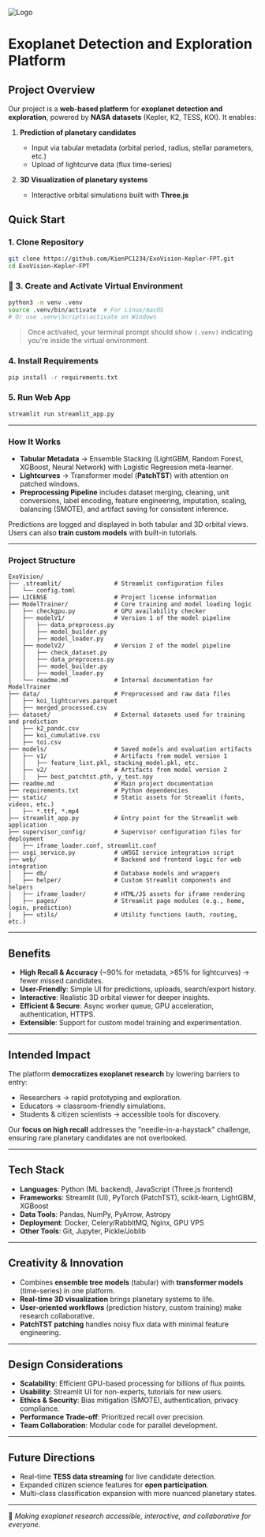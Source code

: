 ![Logo](https://assets.spaceappschallenge.org/media/images/assetstask_01k6td23acefa8qy6s4sy.width-1024.png)

# Exoplanet Detection and Exploration Platform

## Project Overview

Our project is a **web-based platform** for **exoplanet detection and exploration**, powered by **NASA datasets** (Kepler, K2, TESS, KOI). It enables:

1. **Prediction of planetary candidates**

   * Input via tabular metadata (orbital period, radius, stellar parameters, etc.)
   * Upload of lightcurve data (flux time-series)

2. **3D Visualization of planetary systems**

   * Interactive orbital simulations built with **Three.js**


## Quick Start

### 1. Clone Repository

```bash
git clone https://github.com/KienPC1234/ExoVision-Kepler-FPT.git
cd ExoVision-Kepler-FPT
```

### 🧪 3. Create and Activate Virtual Environment

```bash
python3 -m venv .venv
source .venv/bin/activate  # For Linux/macOS
# Or use .venv\Scripts\activate on Windows
```

> Once activated, your terminal prompt should show `(.venv)` indicating you're inside the virtual environment.

### 4. Install Requirements

```bash
pip install -r requirements.txt
```

### 5. Run Web App

```bash
streamlit run streamlit_app.py
```
---
### How It Works

* **Tabular Metadata** → Ensemble Stacking (LightGBM, Random Forest, XGBoost, Neural Network) with Logistic Regression meta-learner.
* **Lightcurves** → Transformer model (**PatchTST**) with attention on patched windows.
* **Preprocessing Pipeline** includes dataset merging, cleaning, unit conversions, label encoding, feature engineering, imputation, scaling, balancing (SMOTE), and artifact saving for consistent inference.

Predictions are logged and displayed in both tabular and 3D orbital views. Users can also **train custom models** with built-in tutorials.

---

### Project Structure
```
ExoVision/
├── .streamlit/               # Streamlit configuration files
│   └── config.toml
├── LICENSE                   # Project license information
├── ModelTrainer/             # Core training and model loading logic
│   ├── checkgpu.py           # GPU availability checker
│   ├── modelV1/              # Version 1 of the model pipeline
│   │   ├── data_preprocess.py
│   │   ├── model_builder.py
│   │   ├── model_loader.py
│   ├── modelV2/              # Version 2 of the model pipeline
│   │   ├── check_dataset.py
│   │   ├── data_preprocess.py
│   │   ├── model_builder.py
│   │   ├── model_loader.py
│   └── readme.md             # Internal documentation for ModelTrainer
├── data/                     # Preprocessed and raw data files
│   ├── koi_lightcurves.parquet
│   ├── merged_processed.csv
├── dataset/                  # External datasets used for training and prediction
│   ├── k2_pandc.csv
│   ├── koi_cumulative.csv
│   ├── toi.csv
├── models/                   # Saved models and evaluation artifacts
│   ├── v1/                   # Artifacts from model version 1
│   │   ├── feature_list.pkl, stacking_model.pkl, etc.
│   ├── v2/                   # Artifacts from model version 2
│   │   ├── best_patchtst.pth, y_test.npy
├── readme.md                 # Main project documentation
├── requirements.txt          # Python dependencies
├── static/                   # Static assets for Streamlit (fonts, videos, etc.)
│   ├── *.ttf, *.mp4
├── streamlit_app.py          # Entry point for the Streamlit web application
├── supervisor_config/        # Supervisor configuration files for deployment
│   ├── iframe_loader.conf, streamlit.conf
├── usgi_service.py           # uWSGI service integration script
├── web/                      # Backend and frontend logic for web integration
│   ├── db/                   # Database models and wrappers
│   ├── helper/               # Custom Streamlit components and helpers
│   ├── iframe_loader/        # HTML/JS assets for iframe rendering
│   ├── pages/                # Streamlit page modules (e.g., home, login, prediction)
│   ├── utils/                # Utility functions (auth, routing, etc.)
```
---

## Benefits

* **High Recall & Accuracy** (~90% for metadata, >85% for lightcurves) → fewer missed candidates.
* **User-Friendly**: Simple UI for predictions, uploads, search/export history.
* **Interactive**: Realistic 3D orbital viewer for deeper insights.
* **Efficient & Secure**: Async worker queue, GPU acceleration, authentication, HTTPS.
* **Extensible**: Support for custom model training and experimentation.

---

## Intended Impact

The platform **democratizes exoplanet research** by lowering barriers to entry:

* Researchers → rapid prototyping and exploration.
* Educators → classroom-friendly simulations.
* Students & citizen scientists → accessible tools for discovery.

Our **focus on high recall** addresses the "needle-in-a-haystack" challenge, ensuring rare planetary candidates are not overlooked.

---

## Tech Stack

* **Languages**: Python (ML backend), JavaScript (Three.js frontend)
* **Frameworks**: Streamlit (UI), PyTorch (PatchTST), scikit-learn, LightGBM, XGBoost
* **Data Tools**: Pandas, NumPy, PyArrow, Astropy
* **Deployment**: Docker, Celery/RabbitMQ, Nginx, GPU VPS
* **Other Tools**: Git, Jupyter, Pickle/Joblib

---

## Creativity & Innovation

* Combines **ensemble tree models** (tabular) with **transformer models** (time-series) in one platform.
* **Real-time 3D visualization** brings planetary systems to life.
* **User-oriented workflows** (prediction history, custom training) make research collaborative.
* **PatchTST patching** handles noisy flux data with minimal feature engineering.

---

## Design Considerations

* **Scalability**: Efficient GPU-based processing for billions of flux points.
* **Usability**: Streamlit UI for non-experts, tutorials for new users.
* **Ethics & Security**: Bias mitigation (SMOTE), authentication, privacy compliance.
* **Performance Trade-off**: Prioritized recall over precision.
* **Team Collaboration**: Modular code for parallel development.

---

## Future Directions

* Real-time **TESS data streaming** for live candidate detection.
* Expanded citizen science features for **open participation**.
* Multi-class classification expansion with more nuanced planetary states.

---

🚀 *Making exoplanet research accessible, interactive, and collaborative for everyone.*
